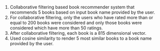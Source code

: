 1. Collaborative filtering based book recommender system that recommends 5 books based on input book name provided by the user.
2. For collaborative filtering, only the users who have rated more than or equal to 200 books were considered and only those books were considered which have more than 50 ratings.
3. After collaborative filtering, each book is a 815 dimensional vector.
4. Used cosine similarity to render 5 most similar books to a book name provided by the user.  
